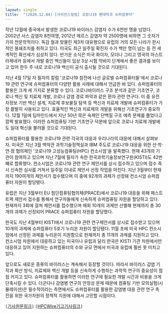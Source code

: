 ```yaml
---
layout: single
title:  "(2020.12.04) [사이언스칼럼] 코로나19 팬데믹과 슈퍼컴퓨터"
---
```


작년 12월에 중국에서 발생한 코로나19 바이러스 감염자 수가 6천만 명을 넘었다. 2002년 사스 감염자 8천여명, 2012년 메르스 감염자 약 2500명에 비하면 그 숫자가 가히 천문학적이다. 독감 철과 맞물린 제3차 대유행으로 유럽의 거의 모든 나라가 한시적인 봉쇄조치를 취하고 있다. 미국도 최근 일주일 확진자 수가 백만 명이 넘는 등 전 세계적인 확산세가 심상치 않다. 반가운 소식은 미국 화이자, 모더나 그리고 영국의 아스트라제네카 등에서 개발 중인 백신들이 임상 3상 시험 막바지 단계에서 좋은 결과를 보이고 있어 한두 주 내로 코로나19 백신이 공식 출시될 것으로 기대된다.

지난 4월 17일 자 필자의 칼럼 '코로나19 참전에 나선 글로벌 슈퍼컴퓨터들'에서 코로나19 관련 연구에 슈퍼컴퓨터의 다양한 활용 사례에 대해서 언급한 바 있다. 슈퍼컴퓨터의 활용은 크게 세 가지로 분류할 수 있다. 코로나바이러스 구조 분석과 같은 기초연구, 코로나 백신 및 치료제 개발, 코로나 감염 경로 파악과 같은 환자 관련 연구다. 이 중 유전자정보 기반 백신 설계, 치료제 후보물질 탐색 등 백신과 치료제 개발에 슈퍼컴퓨터가 가장 활발히 사용되고 있다. 효율적인 백신과 치료제의 개발을 위해선 기초연구가 중요하다. 12월 1일에 딥마인드에서 지난 50년 묵은 숙제인 단백질 구조 예측 문제를 풀었다고 깜짝 발표했다. 이러한 슈퍼컴퓨팅 기반 기초연구 덕분에 앞으로 코로나 치료제 개발에도 일대 혁신을 불러올 것으로 기대된다.

슈퍼컴퓨터를 활용한 코로나19 관련 각국의 대응과 우리나라의 대응에 대해서 살펴보자. 미국은 지난 3월 백악관 과학기술정책실과 IBM 주도로 코로나19 대응을 위한 산·학·연·정 협의체인 '코로나19 고성능컴퓨팅(HPC) 컨소시엄'을 발족했다. 현재 43개의 기관이 참여하고 있으며 지난 7월에 필자가 속한 한국과학기술정보연구원(KISTI)도 42번째로 합류했다. 컨소시엄은 코로나19 관련 연구 제안서를 상시 접수하고 있으며 접수 즉시 신속한 심사를 거쳐서 일주일 이내로 제안서 선정 작업을 마친다. 지난 3월부터 현재까지 190여개의 제안서가 접수됐으며 이 중에 92개의 과제가 선정돼 컨소시엄 슈퍼컴퓨터 자원이 할당됐다.

유럽은 지난 3월부터 EU 첨단컴퓨팅협의체(PRACE)에서 코로나19 대응을 위해 패스트트랙 제안서 접수를 통해서 연구자들에게 신속하게 슈퍼컴퓨팅 자원을 할당하고 있다. 현재까지 3회에 걸쳐 제안서를 접수했으며 매회 10개의 과제만 선별해 현재까지 총 30개의 과제가 선정되어 PRACE 슈퍼컴퓨터 자원을 할당했다.

한국도 지난 4월부터 KISTI에서 코로나19 관련 연구제안서를 상시로 접수받고 있으며 10개의 과제에 슈퍼컴퓨터 5호기 누리온 자원이 할당됐다. 11월 초에 미국 HPC 컨소시엄에서 선정된 과제를 누리온이 지원함으로 현재까지 총 11개의 과제를 지원하고 있다. 컨소시엄 차원에서 대응하고 있는 미국이나 유럽과 달리 한국은 KISTI 기관 차원에서만 대응하고 있어 지원하는 슈퍼컴퓨터의 수와 규모 면에서 미국과 유럽에 훨씬 못 미치고 있다.

앞으로도 새로운 종류의 바이러스는 계속해서 등장할 것이다. 따라서 바이러스 감염 기작과 확산 방식, 치료제와 백신 개발 등을 신속하게 수행하는 과학적 연구의 중요성이 점점 커지고 있다. 슈퍼컴퓨터를 활용하면 이러한 연구에 필요한 개발 시간과 비용을 크게 단축시킬 수 있다. 더군다나 감염병 연구의 안정성 문제 때문에 컴퓨팅 기반 모의실험(시뮬레이션)은 필수적이라는 측면에서도 슈퍼컴퓨터를 활용한 감염병 대응 관련 연구 촉진을 위한 국가차원의 정책적 지원에 대해서 고민할 시점이다.

`[`[기사원문링크](http://m.joongdo.co.kr/view.php?key=20201203010001159#ref)`]` `[`[HPCWire기고기사링크](https://www.hpcwire.com/off-the-wire/national-supercomputing-center-in-korea-kisti-joins-covid-19-hpc-consortium/)`]`
